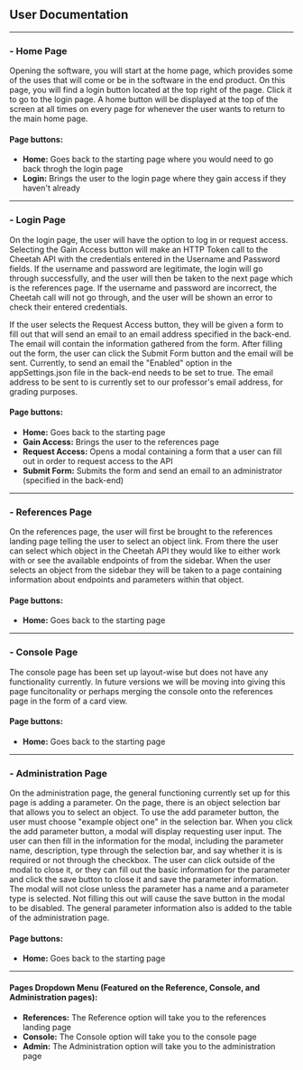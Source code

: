 ## User Documentation
---
### - Home Page

Opening the software, you will start at the home page, which provides some of the uses that will come or be in the software in the end product. On this page, you will find a login button located at the top right of the page. Click it to go to the login page. A home button will be displayed at the top of the screen at all times on every page for whenever the user wants to return to the main home page. 

#### Page buttons:
- <b>Home:</b> Goes back to the starting page where you would need to go back throgh the login page
- <b>Login:</b> Brings the user to the login page where they gain access if they haven't already

---
### - Login Page

On the login page, the user will have the option to log in or request access. Selecting the Gain Access button will make an HTTP Token call to the Cheetah API with the credentials entered in the Username and Password fields. If the username and password are legitimate, the login will go through successfully, and the user will then be taken to the next page which is the references page. If the username and password are incorrect, the Cheetah call will not go through, and the user will be shown an error to check their entered credentials.

If the user selects the Request Access button, they will be given a form to fill out that will send an email to an email address specified in the back-end. The email will contain the information gathered from the form. After filling out the form, the user can click the Submit Form button and the email will be sent. Currently, to send an email the "Enabled" option in the appSettings.json file in the back-end needs to be set to true. The email address to be sent to is currently set to our professor's email address, for grading purposes.

#### Page buttons:
- <b>Home:</b> Goes back to the starting page
- <b>Gain Access:</b> Brings the user to the references page
- <b>Request Access:</b> Opens a modal containing a form that a user can fill out in order to request access to the API
- <b>Submit Form:</b> Submits the form and send an email to an administrator (specified in the back-end)

---
### - References Page

On the references page, the user will first be brought to the references landing page telling the user to select an object link. From there the user can select which object in the Cheetah API they would like to either work with or see the available endpoints of from the sidebar. When the user selects an object from the sidebar they will be taken to a page containing information about endpoints and parameters within that object.

#### Page buttons:
- <b>Home:</b> Goes back to the starting page

---
### - Console Page

The console page has been set up layout-wise but does not have any functionality currently. In future versions we will be moving into giving this page funcitonality or perhaps merging the console onto the references page in the form of a card view.

#### Page buttons:
- <b>Home:</b> Goes back to the starting page

---
### - Administration Page 

On the administration page, the general functioning currently set up for this page is adding a parameter. On the page, there is an object selection bar that allows you to select an object. To use the add parameter button, the user must choose "example object one" in the selection bar. When you click the add parameter button, a modal will display requesting user input. The user can then fill in the information for the modal, including the parameter name, description, type through the selection bar, and say whether it is is required or not through the checkbox. The user can click outside of the modal to close it, or they can fill out the basic information for the parameter and click the save button to close it and save the parameter information. The modal will not close unless the parameter has a name and a parameter type is selected. Not filling this out will cause the save button in the modal to be disabled. The general parameter information also is added to the table of the administration page.

#### Page buttons:
- <b>Home:</b> Goes back to the starting page

---
#### Pages Dropdown Menu (Featured on the Reference, Console, and Administration pages):
- <b>References:</b> The Reference option will take you to the references landing page
- <b>Console:</b> The Console option will take you to the console page
- <b>Admin:</b> The Administration option will take you to the administration page